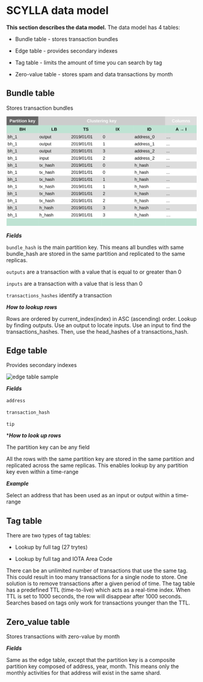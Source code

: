 # SCYLLA data model

**This section describes the data model.**  The data model has 4 tables:  

- Bundle table - stores transaction bundles

- Edge table - provides secondary indexes

- Tag table - limits the amount of time you can search by tag

- Zero-value table - stores spam and data transactions by month



## Bundle table

Stores transaction bundles

![bundle table sample](images/bundleTable.png)

***Fields***

```bundle_hash``` is the main partition key.  This means all bundles with same bundle_hash are stored in the same partition and replicated to the same replicas.  

```outputs``` are a transaction with a value that is equal to or greater than 0

```inputs``` are a transaction with a value that is less than 0

```transactions_hashes``` identify a transaction


***How to lookup rows***

Rows are ordered by current_index(index) in ASC (ascending) order.  Lookup by finding outputs.  Use an output to locate inputs.  Use an input to find the transactions_hashes.  Then, use the head_hashes of a transactions_hash.


## Edge table

Provides secondary indexes

![edge table sample](images/edgeTable.png)

***Fields***

```address```

```transaction_hash```

```tip```

****How to look up rows***

The partition key can be any field

All the rows with the same partition key are stored in the same partition and replicated across the same replicas. This enables lookup by any partition key even within a time-range

***Example***

Select an address that has been used as an input or output within a time-range

## Tag table

There are two types of tag tables:

- Lookup by full tag (27 trytes)

- Lookup by full tag and IOTA Area Code
	
There can be an unlimited number of transactions that use the same tag.  This could result in too many transactions for a single node to store. One solution is to remove transactions after a given period of time.  The tag table has a predefined TTL (time-to-live) which acts as a real-time index.  When TTL is set to 1000 seconds, the row will disappear after 1000 seconds.  Searches based on tags only work for transactions younger than the TTL.

## Zero_value table

 Stores transactions with zero-value by month  

 ***Fields***
 
 Same as the edge table, except that the partition key is a composite partition key composed of address, year, month. This means only the monthly activities for that address will exist in the same shard. 
